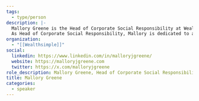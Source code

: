 ```yaml
---
tags:
  - type/person
description: |-
  Mallory Greene is the Head of Corporate Social Responsibility at Wealthsimple. As one of the company's earliest employees, she's held various roles as the company has grown and evolved, including roles in marketing, recruiting, HR, events, and public relations. She's led the development and launches of several company-wide programs and initiatives, most notably the launch of Wealthsimple's diversity and inclusion project.
  As Head of Corporate Social Responsibility, Mallory is dedicated to advancing Wealthsimple's mission to make great financial services available to everyone — no matter who they are or how much they have. She's passionate about creating a lasting positive impact on the communities in which we live and work.
organization:
  - "[[Wealthsimple]]"
social:
  linkedin: https://www.linkedin.com/in/malloryjgreene/
  website: https://malloryjgreene.com
  twitter: https://x.com/malloryjgreene
role_description: Mallory Greene, Head of Corporate Social Responsibility, Wealthsimple
title: Mallory Greene
categories:
  - speaker
---
```

